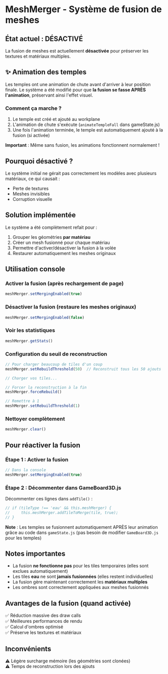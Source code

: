 # MeshMerger - Système de fusion de meshes

## État actuel : DÉSACTIVÉ

La fusion de meshes est actuellement **désactivée** pour préserver les textures et matériaux multiples.

## ✨ Animation des temples

Les temples ont une animation de chute avant d'arriver à leur position finale. Le système a été modifié pour que **la fusion se fasse APRÈS l'animation**, préservant ainsi l'effet visuel.

### Comment ça marche ?

1. Le temple est créé et ajouté au workplane
2. L'animation de chute s'exécute (`animateTempleFall` dans gameState.js)
3. Une fois l'animation terminée, le temple est automatiquement ajouté à la fusion (si activée)

**Important** : Même sans fusion, les animations fonctionnent normalement !

## Pourquoi désactivé ?

Le système initial ne gérait pas correctement les modèles avec plusieurs matériaux, ce qui causait :
- Perte de textures
- Meshes invisibles
- Corruption visuelle

## Solution implémentée

Le système a été complètement refait pour :
1. Grouper les géométries **par matériau**
2. Créer un mesh fusionné pour chaque matériau
3. Permettre d'activer/désactiver la fusion à la volée
4. Restaurer automatiquement les meshes originaux

## Utilisation console

### Activer la fusion (après rechargement de page)
```javascript
meshMerger.setMergingEnabled(true)
```

### Désactiver la fusion (restaure les meshes originaux)
```javascript
meshMerger.setMergingEnabled(false)
```

### Voir les statistiques
```javascript
meshMerger.getStats()
```

### Configuration du seuil de reconstruction
```javascript
// Pour charger beaucoup de tiles d'un coup
meshMerger.setRebuildThreshold(50)  // Reconstruit tous les 50 ajouts

// Charger vos tiles...

// Forcer la reconstruction à la fin
meshMerger.forceRebuild()

// Remettre à 1
meshMerger.setRebuildThreshold(1)
```

### Nettoyer complètement
```javascript
meshMerger.clear()
```

## Pour réactiver la fusion

### Étape 1 : Activer la fusion

```javascript
// Dans la console
meshMerger.setMergingEnabled(true)
```

### Étape 2 : Décommenter dans GameBoard3D.js

Décommenter ces lignes dans `addTile()` :
```javascript
// if (tileType !== 'eau' && this.meshMerger) {
//     this.meshMerger.addTileToMerge(tile, true);
// }
```

**Note** : Les temples se fusionnent automatiquement APRÈS leur animation grâce au code dans `gameState.js` (pas besoin de modifier `GameBoard3D.js` pour les temples)

## Notes importantes

- La fusion **ne fonctionne pas** pour les tiles temporaires (elles sont exclues automatiquement)
- Les tiles **eau** ne sont **jamais fusionnées** (elles restent individuelles)
- La fusion gère maintenant correctement les **matériaux multiples**
- Les ombres sont correctement appliquées aux meshes fusionnés

## Avantages de la fusion (quand activée)

✅ Réduction massive des draw calls  
✅ Meilleures performances de rendu  
✅ Calcul d'ombres optimisé  
✅ Préserve les textures et matériaux  

## Inconvénients

⚠️ Légère surcharge mémoire (les géométries sont clonées)  
⚠️ Temps de reconstruction lors des ajouts  

